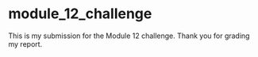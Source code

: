 # module_12_challenge
This is my submission for the Module 12 challenge.
Thank you for grading my report.
